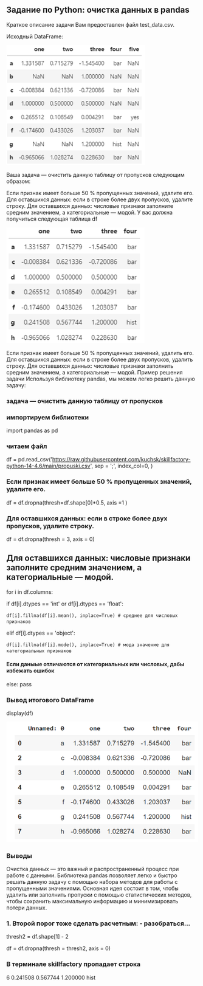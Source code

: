 ## Задание по Python: очистка данных в pandas
Краткое описание задачи
Вам предоставлен файл test_data.csv. 

Исходный DataFrame:

![alt text](https://raw.githubusercontent.com/kuchsk/skillfactory-python-14-4.6/main/zadan.png?raw=true)

Ваша задача — очистить данную таблицу от пропусков следующим образом:

Если признак имеет больше 50 % пропущенных значений, удалите его.
Для оставшихся данных: если в строке более двух пропусков, удалите строку.
Для оставшихся данных: числовые признаки заполните средним значением, а категориальные — модой.
У вас должна получиться следующая таблица df

![alt text](https://raw.githubusercontent.com/kuchsk/skillfactory-python-14-4.6/main/rez.png?raw=true)

Если признак имеет больше 50 % пропущенных значений, удалить его.
Для оставшихся данных: если в строке более двух пропусков, удалить строку.
Для оставшихся данных: числовые признаки заполнить средним значением, а категориальные — модой.
Пример решения задачи
Используя библиотеку pandas, мы можем легко решить данную задачу:



### задача — очистить данную таблицу от пропусков

### импортируем библиотеки
import pandas as pd

### читаем файл
df = pd.read_csv('https://raw.githubusercontent.com/kuchsk/skillfactory-python-14-4.6/main/propuski.csv', sep = ';', index_col=0, )


### Если признак имеет больше 50 % пропущенных значений, удалите его.
df = df.dropna(thresh=df.shape[0]*0.5, axis =1 )

### Для оставшихся данных: если в строке более двух пропусков, удалите строку.
df = df.dropna(thresh = 3, axis = 0)

## Для оставшихся данных: числовые признаки заполните средним значением, а категориальные — модой.

for i in df.columns: 

  if df[i].dtypes == 'int' or df[i].dtypes == 'float': 
  
    df[i].fillna(df[i].mean(), inplace=True) # среднее для числовых признаков 
    
  elif df[i].dtypes == 'object': 
  
    df[i].fillna(df[i].mode(), inplace=True) # мода значение для категориальных признаков
    
#### Если даныые отличаются от категориальных или числовых, дабы избежать ошибок
  else: pass
  
### Вывод итогового DataFrame 
display(df)

![alt text](https://raw.githubusercontent.com/kuchsk/skillfactory-python-14-4.6/main/my.png?raw=true)


### Выводы
Очистка данных — это важный и распространенный процесс при работе с данными. Библиотека pandas позволяет легко и быстро решать данную задачу с помощью набора методов для работы с пропущенными значениями. Основная идея состоит в том, чтобы удалить или заполнить пропуски с помощью статистических методов, чтобы сохранить максимальную информацию и минимизировать потери данных.


### 1. Второй порог тоже сделать расчетным: - разобраться...

thresh2 = df.shape[1] - 2

df = df.dropna(thresh = thresh2, axis = 0)

### В терминале skillfactory пропадает строка
6  0.241508  0.567744  1.200000  hist
